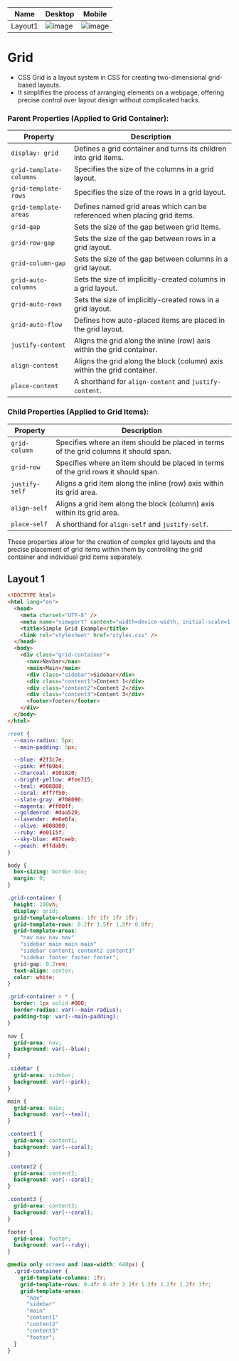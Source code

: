 | Name  | Desktop | Mobile |
|-------|---------|---------|
| Layout1 | ![image](https://github.com/SanjeebLama/learning-in-public/assets/51410633/ddf16f65-8298-4c7c-be28-fe73fb472feb)| ![image](https://github.com/SanjeebLama/learning-in-public/assets/51410633/92dfc8d0-4dca-4357-99af-fd0bf0078002)|

# Grid
- CSS Grid is a layout system in CSS for creating two-dimensional grid-based layouts.
- It simplifies the process of arranging elements on a webpage, offering precise control over layout design without complicated hacks.

### Parent Properties (Applied to Grid Container):

| Property                   | Description                                                                                                                           |
|----------------------------|---------------------------------------------------------------------------------------------------------------------------------------|
| `display: grid`            | Defines a grid container and turns its children into grid items.                                                                      |
| `grid-template-columns`    | Specifies the size of the columns in a grid layout.                                                                                  |
| `grid-template-rows`       | Specifies the size of the rows in a grid layout.                                                                                     |
| `grid-template-areas`      | Defines named grid areas which can be referenced when placing grid items.                                                             |
| `grid-gap`                 | Sets the size of the gap between grid items.                                                                                        |
| `grid-row-gap`             | Sets the size of the gap between rows in a grid layout.                                                                              |
| `grid-column-gap`          | Sets the size of the gap between columns in a grid layout.                                                                           |
| `grid-auto-columns`        | Sets the size of implicitly-created columns in a grid layout.                                                                        |
| `grid-auto-rows`           | Sets the size of implicitly-created rows in a grid layout.                                                                           |
| `grid-auto-flow`           | Defines how auto-placed items are placed in the grid layout.                                                                         |
| `justify-content`          | Aligns the grid along the inline (row) axis within the grid container.                                                                |
| `align-content`            | Aligns the grid along the block (column) axis within the grid container.                                                              |
| `place-content`            | A shorthand for `align-content` and `justify-content`.                                                                               |

### Child Properties (Applied to Grid Items):

| Property                   | Description                                                                                                                           |
|----------------------------|---------------------------------------------------------------------------------------------------------------------------------------|
| `grid-column`              | Specifies where an item should be placed in terms of the grid columns it should span.                                                 |
| `grid-row`                 | Specifies where an item should be placed in terms of the grid rows it should span.                                                    |
| `justify-self`             | Aligns a grid item along the inline (row) axis within its grid area.                                                                 |
| `align-self`               | Aligns a grid item along the block (column) axis within its grid area.                                                               |
| `place-self`               | A shorthand for `align-self` and `justify-self`.                                                                                     |

These properties allow for the creation of complex grid layouts and the precise placement of grid items within them by controlling the grid container and individual grid items separately.




## Layout 1
```html
<!DOCTYPE html>
<html lang="en">
  <head>
    <meta charset="UTF-8" />
    <meta name="viewport" content="width=device-width, initial-scale=1.0" />
    <title>Simple Grid Example</title>
    <link rel="stylesheet" href="styles.css" />
  </head>
  <body>
    <div class="grid-container">
      <nav>Navbar</nav>
      <main>Main</main>
      <div class="sidebar">Sidebar</div>
      <div class="content1">Content 1</div>
      <div class="content2">Content 2</div>
      <div class="content3">Content 3</div>
      <footer>footer</footer>
    </div>
  </body>
</html>

```



```css
:root {
  --main-radius: 5px;
  --main-padding: 5px;

  --blue: #2f3c7e;
  --pink: #ff69b4;
  --charcoal: #101820;
  --bright-yellow: #fee715;
  --teal: #008080;
  --coral: #ff7f50;
  --slate-gray: #708090;
  --magenta: #ff00ff;
  --goldenrod: #daa520;
  --lavender: #e6e6fa;
  --olive: #808000;
  --ruby: #e0115f;
  --sky-blue: #87ceeb;
  --peach: #ffdab9;
}

body {
  box-sizing: border-box;
  margin: 0;
}

.grid-container {
  height: 100vh;
  display: grid;
  grid-template-columns: 1fr 1fr 1fr 1fr;
  grid-template-rows: 0.2fr 1.5fr 1.2fr 0.8fr;
  grid-template-areas:
    "nav nav nav nav"
    "sidebar main main main"
    "sidebar content1 content2 content3"
    "sidebar footer footer footer";
  grid-gap: 0.2rem;
  text-align: center;
  color: white;
}

.grid-container > * {
  border: 1px solid #000;
  border-radius: var(--main-radius);
  padding-top: var(--main-padding);
}

nav {
  grid-area: nav;
  background: var(--blue);
}

.sidebar {
  grid-area: sidebar;
  background: var(--pink);
}

main {
  grid-area: main;
  background: var(--teal);
}

.content1 {
  grid-area: content1;
  background: var(--coral);
}

.content2 {
  grid-area: content2;
  background: var(--coral);
}

.content3 {
  grid-area: content3;
  background: var(--coral);
}

footer {
  grid-area: footer;
  background: var(--ruby);
}

@media only screen and (max-width: 640px) {
  .grid-container {
    grid-template-columns: 1fr;
    grid-template-rows: 0.4fr 0.4fr 2.2fr 1.2fr 1.2fr 1.2fr 1fr;
    grid-template-areas:
      "nav"
      "sidebar"
      "main"
      "content1"
      "content2"
      "content3"
      "footer";
  }
}

```
